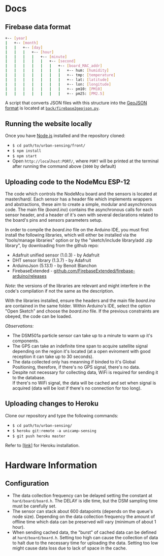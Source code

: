 # Docs
## Firebase data format
```bash
+-- [year]
|   +-- [month]
|   |   +-- [day]
|   |   |   +-- [hour]
|   |   |   |   +-- [minute]
|   |   |   |   |   +-- [second]
|   |   |   |   |   |   +-- [board_MAC_addr]
|   |   |   |   |   |   |   +-- hum: [humidity]
|   |   |   |   |   |   |   +-- tmp: [temperature]
|   |   |   |   |   |   |   +-- lat: [latitude]
|   |   |   |   |   |   |   +-- lon: [longitude]
|   |   |   |   |   |   |   +-- pm10: [PM10]
|   |   |   |   |   |   |   +-- pm25: [PM2.5]
```
A script that converts JSON files with this structure into the [GeoJSON format](https://geojson.org/) is located at [`back/firebase2geojson.py`](https://gitlab.ic.unicamp.br/ra187690/urban-sensing/blob/master/back/firebase2geojson.py).
## Running the website locally
Once you have [Node.js](https://nodejs.org/en/) installed and the repository cloned:
- `$ cd path/to/urban-sensing/front/`
- `$ npm install`
- `$ npm start`
- Open `http://localhost:PORT/`, where `PORT` will be printed at the terminal after running the command above (`3000` by default)


## Uploading code to the NodeMcu ESP-12
The code which controls the NodeMcu board and the sensors is located at master/hard/. Each sensor has a header file which implements wrappers and abstractions, these aim to create a simple, modular and asynchronous code. The main file (*board.ino*) contains the asynchronous calls for each sensor header, and a header of it's own with several declarations related to the board's pins and sensors parameters setup.

In order to compile the *board.ino* file on the Arduino IDE, you must first install the following libraries, which will either be installed via the "tools/manage libraries" option or by the "sketch/include library/add .zip library", by downloading from the github repo:
- Adafruit unified sensor (1.0.3) - by Adafruit
- DHT sensor library (1.3.7) - by Adafruit
- ArduinoJson (5.13.1) - by Benoit Blanchon
- FirebaseExtended - [github.com/FirebaseExtended/firebase-arduino/releases](https://github.com/FirebaseExtended/firebase-arduino/releases)


*Note:* the versions of the libraries are relevant and might interfere in the code's compilation if not the same as the description.

With the libraries installed, ensure the headers and the main file *board.ino* are contained in the same folder. Within Arduino's IDE, select the option "Open Sketch" and choose the *board.ino* file. If the previous constraints are obeyed, the code can be loaded.

*Observations:*
- The DSM501a particle sensor can take up to a minute to warm up it's components.
- The GPS can take an indefinite time span to acquire satellite signal depending on the region it's located (at a open eviroment with good reception it can take up to 30 seconds).
- The data collected only has meanning if binded to it's Global Positioning, therefore, if there's no GPS signal, there's no data.
- Despite not necessary for collecting data, WiFi is required for sending it to the database.  
  If there's no WiFi signal, the data will be cached and set when signal is acquired (data will be lost if there's no connection for too long). 


## Uploading changes to Heroku
Clone our repository and type the following commands:
- `$ cd path/to/urban-sensing/`
- `$ heroku git:remote -a unicamp-sensing`
- `$ git push heroku master`


Refer to [[link]](https://devcenter.heroku.com/articles/heroku-cli) for Heroku installation.

# Hardware Information
## Configuration
- The data collection frequency can be delayed setting the constant at `hard/board/board.h`. The DELAY is idle time, but the DSM sampling time must be carefully set.
- The sensor can stack about 600 datapoints (depends on the queue's node size). Depending on the data collection frequency the amount of offline time which data can be preserved will vary (minimum of about 1 hour).
- When sending cached data, the "burst" of cached data can be defined at `hard/board/board.h`. Setting too high can cause the collection of data to halt due to the necessary time for uploading the data. Setting too low might cause data loss due to lack of space in the cache. 



